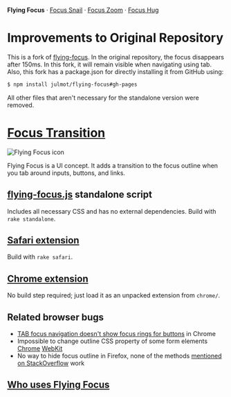 **Flying Focus**
 · [Focus Snail](//github.com/NV/focus-snail/)
 · [Focus Zoom](//github.com/NV/focus-zoom/)
 · [Focus Hug](//github.com/NV/focus-hug/)
 
# Improvements to Original Repository

This is a fork of [flying-focus](https://github.com/NV/flying-focus/). In the original repository, the focus disappears after 150ms. In this fork, it will remain visible when navigating using tab. Also, this fork has a package.json for directly installing it from GitHub using:

```bash
$ npm install julmot/flying-focus#gh-pages
```

All other files that aren't necessary for the standalone version were removed.

# [Focus Transition](http://n12v.com/focus-transition/)

![Flying Focus icon](http://nv.github.io/flying-focus/chrome/icon_128.png)

Flying Focus is a UI concept. It adds a transition to the focus outline when you tab around inputs, buttons, and links.

## [flying-focus.js](http://n12v.com/focus-transition/flying-focus.js) standalone script

Includes all necessary CSS and has no external dependencies. Build with `rake standalone`.

## [Safari extension](http://n12v.com/focus-transition/FlyingFocus.safariextz)

Build with `rake safari`.

## [Chrome extension](https://chrome.google.com/webstore/detail/flying-focus/koojelgeljpacclbmiflpcohjkbklplk)

No build step required; just load it as an unpacked extension from `chrome/`.

## Related browser bugs

* [TAB focus navigation doesn't show focus rings for buttons](https://code.google.com/p/chromium/issues/detail?id=321937) in Chrome
* Impossible to change outline CSS property of some form elements [Chrome](https://code.google.com/p/chromium/issues/detail?id=323003) [WebKit](https://bugs.webkit.org/show_bug.cgi?id=124816)
* No way to hide focus outline in Firefox, none of the methods [mentioned on StackOverflow](http://stackoverflow.com/questions/71074/how-to-remove-firefoxs-dotted-outline-on-buttons-as-well-as-links) work

## [Who uses Flying Focus](https://github.com/NV/flying-focus/wiki/In-the-Wild)
